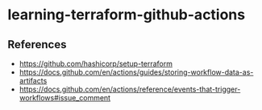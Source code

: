 # learning-terraform-github-actions


## References
- https://github.com/hashicorp/setup-terraform
- https://docs.github.com/en/actions/guides/storing-workflow-data-as-artifacts
- https://docs.github.com/en/actions/reference/events-that-trigger-workflows#issue_comment
